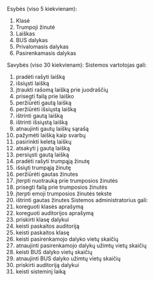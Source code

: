 Esybės (viso 5 kiekvienam):
1. Klasė
2. Trumpoji žinutė
3. Laiškas
4. BUS dalykas
5. Privalomasis dalykas
6. Pasirenkamasis dalykas

Savybės (viso 30 kiekvienam):
Sistemos vartotojas gali:
1. pradėti rašyti laišką
2. išsiųsti laišką
3. įtraukti rašomą laišką prie juodraščių
4. prisegti failą prie laiško
5. peržiūrėti gautą laišką
6. peržiūrėti išsiųstą laišką
7. ištrinti gautą laišką
8. ištrinti išsiųstą laišką
9. atnaujinti gautų laiškų sąrašą
10. pažymėti laišką kaip svarbų
11. pasirinkti keletą laiškų
12. atsakyti į gautą laišką
13. persiųsti gautą laišką
14. pradėti rašyti trumpąją žinutę
15. išsiųti trumpąją žinutę
16. peržiūrėti gautas žinutes
17. įterpti nuotrauką prie trumposios žinutės
18. prisegti failą prie trumposios žinutės
19. įterpti emoji trumposios žinutės tekste
20. ištrinti gautas žinutes
Sistemos administratorius gali:
21. koreguoti klasės aprašymą
22. koreguoti auditorijos aprašymą
23. priskirti klasę dalykui
24. keisti paskaitos auditoriją
25. keisti paskaitos klasę
26. keisti pasirenkamojo dalyko vietų skaičių
27. atnaujinti pasirenkamojo dalykų užimtų vietų skaičių
28. keisti BUS dalyko vietų skaičių
29. atnaujinti BUS dalyko užimtų vietų skaičių
30. priskirti auditoriją dalykui
31. keisti sisteminį laiką
